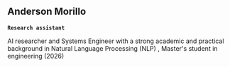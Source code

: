 ## Anderson Morillo

**`Research assistant`**

AI researcher and Systems Engineer with a strong academic and practical background in Natural Language Processing (NLP) , Master's student in engineering (2026)

